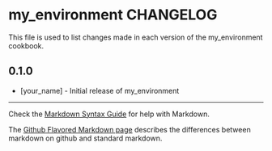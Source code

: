 my_environment CHANGELOG
========================

This file is used to list changes made in each version of the my_environment cookbook.

0.1.0
-----
- [your_name] - Initial release of my_environment

- - -
Check the [Markdown Syntax Guide](http://daringfireball.net/projects/markdown/syntax) for help with Markdown.

The [Github Flavored Markdown page](http://github.github.com/github-flavored-markdown/) describes the differences between markdown on github and standard markdown.
